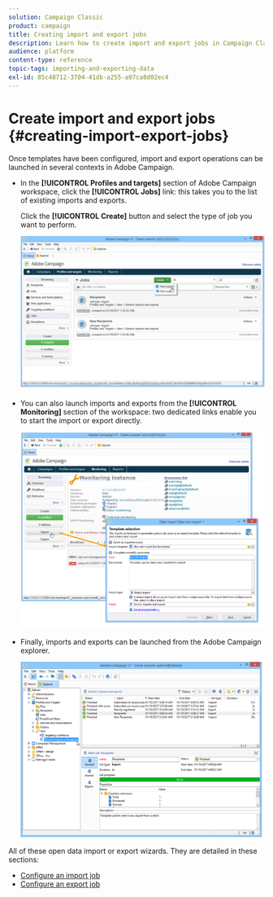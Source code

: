 ```yaml
---
solution: Campaign Classic
product: campaign
title: Creating import and export jobs
description: Learn how to create import and export jobs in Campaign Classic.
audience: platform
content-type: reference
topic-tags: importing-and-exporting-data
exl-id: 85c48712-3704-41db-a255-a07ca8d02ec4
---
```

# Create import and export jobs {#creating-import-export-jobs}

Once templates have been configured, import and export operations can be launched in several contexts in Adobe Campaign.

* In the **[!UICONTROL Profiles and targets]** section of Adobe Campaign workspace, click the **[!UICONTROL Jobs]** link: this takes you to the list of existing imports and exports.

  Click the **[!UICONTROL Create]** button and select the type of job you want to perform.

    ![](assets/s_ncs_user_import_from_home.png)

* You can also launch imports and exports from the **[!UICONTROL Monitoring]** section of the workspace: two dedicated links enable you to start the import or export directly.

  ![](assets/s_ncs_user_import_from_production.png)

* Finally, imports and exports can  be launched from the Adobe Campaign explorer.

  ![](assets/s_ncs_user_export_wizard_launch_from_menu.png)


All of these open data import or export wizards. They are detailed in these sections:

* [Configure an import job](../../platform/using/executing-import-jobs.md)
* [Configure an export job](../../platform/using/executing-export-jobs.md)
